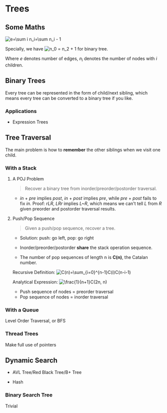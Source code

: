 # Trees

## Some Maths

<img src="https://latex.codecogs.com/svg.latex?e=\sum&space;i&space;n_i=\sum&space;n_i&space;-&space;1" title="e=\sum i n_i=\sum n_i - 1" />

Specially, we have <img src="https://latex.codecogs.com/svg.latex?n_0&space;=&space;n_2&space;&plus;&space;1" title="n_0 = n_2 + 1" /> for binary tree.

Where *e* denotes number of edges, *n<sub>i</sub>* denotes the number of nodes with *i* children.

## Binary Trees

Every tree can be represented in the form of child/next sibling, which means every tree can be converted to a binary tree if you like.

### Applications

* Expression Trees

## Tree Traversal

The main problem is how to **remember** the other siblings when we visit one child.

### With a Stack

1. A POJ Problem

   > Recover a binary tree from inorder/preorder/postorder traversal.

   * *in* + *pre* implies *post*, *in* + *post* implies *pre*, while *pre* + *post* fails to fix *in*. Proof: *rLR*, *LRr* implies *L~R*, which means we can't tell *L* from *R* given preorder and postorder traversal results.

1. Push/Pop Sequence

   > Given a push/pop sequence, recover a tree.

   * Solution: push: go left, pop: go right

   * Inorder/preorder/postorder **share** the stack operation sequence.

   * The number of pop sequences of length n is **C(n)**, the Catalan number.

   Recursive Definition: <img src="https://latex.codecogs.com/svg.latex?C(n)=\sum_{i=0}^{n-1}C(i)C(n-i-1)" title="C(n)=\sum_{i=0}^{n-1}C(i)C(n-i-1)" />

   Analytical Expression: <img src="https://latex.codecogs.com/svg.latex?C(n)=\frac{1}{n&plus;1}C(2n,&space;n)" title="\frac{1}{n+1}C(2n, n)" />

   * Push sequence of nodes = preorder traversal
   * Pop sequence of nodes = inorder traversal

### With a Queue

Level Order Traversal, or BFS

### Thread Trees

Make full use of pointers

## Dynamic Search

* AVL Tree/Red Black Tree/B+ Tree

* Hash

### Binary Search Tree

Trivial